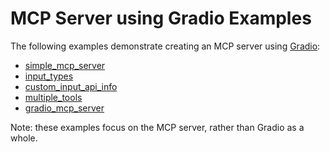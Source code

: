 #  MCP Server using Gradio Examples

The following examples demonstrate creating an MCP server using [Gradio](https://www.gradio.app/main/guides/using-docs-mcp):

- [simple_mcp_server](simple_mcp_server)
- [input_types](input_types)
- [custom_input_api_info](custom_input_api_info)
- [multiple_tools](multiple_tools)
- [gradio_mcp_server](gradio_mcp_server)

Note: these examples focus on the MCP server, rather than Gradio as a whole.
